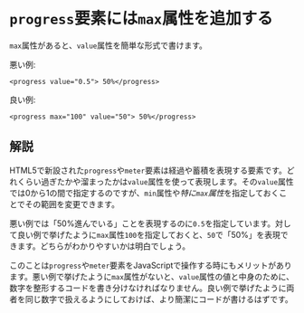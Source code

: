 # `progress`要素には`max`属性を追加する

`max`属性があると、`value`属性を簡単な形式で書けます。

悪い例:

    <progress value="0.5"> 50%</progress>

良い例:

    <progress max="100" value="50"> 50%</progress>


## 解説

HTML5で新設された`progress`や`meter`要素は経過や蓄積を表現する要素です。どれくらい過ぎたかや溜まったかは`value`属性を使って表現します。その`value`属性では0から1の間で指定するのですが、`min`属性や*特に`max`属性*を指定しておくことでその範囲を変更できます。

悪い例では「50%進んでいる」ことを表現するのに`0.5`を指定しています。対して良い例で挙げたように`max`属性`100`を指定しておくと、`50`で「50%」を表現できます。どちらがわかりやすいかは明白でしょう。

このことは`progress`や`meter`要素をJavaScriptで操作する時にもメリットがあります。悪い例で挙げたように`max`属性がないと、`value`属性の値と中身のために、数字を整形するコードを書き分けなければなりません。良い例で挙げたように両者を同じ数字で扱えるようにしておけば、より簡潔にコードが書けるはずです。
